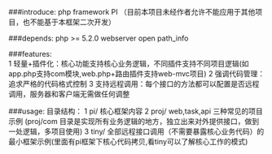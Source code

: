 ###introduce:
	php framework PI （目前本项目未经作者允许不能应用于其他项目，也不能基于本框架二次开发）

###depends:
	php >= 5.2.0
	webserver open path_info

###features:   
	1 轻量+插件化：核心功能支持核心业务逻辑，不同插件支持不同项目逻辑(如app.php支持com模块,web.php+路由插件支持web-mvc项目)
	2 强调代码管理：追求严格的代码格式控制
	3 支持远程调用：每个接口的方法都可以配置是否远程调用，服务器和客户端无需做任何调整
	

###usage:
	目录结构：
		1 pi/   核心框架内容
		2 proj/ web,task,api 三种常见的项目示例 (proj/com 目录是实现所有业务逻辑的地方，独立出来对外提供接口，做到一处逻辑，多项目使用)
		3 tiny/ 全部远程接口调用（不需要暴露核心业务代码）的最小框架示例(里面有pi框架下核心代码拷贝,看tiny可以了解核心工作的模式)